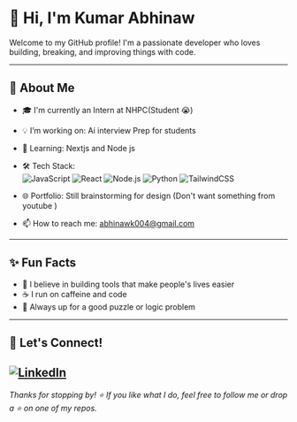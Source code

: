 # 👋 Hi, I'm Kumar Abhinaw

Welcome to my GitHub profile! I'm a passionate developer who loves building, breaking, and improving things with code.

---

## 💼 About Me

- 🎓 I'm currently an Intern at NHPC(Student 😭)
- 💡 I’m working on: Ai interview Prep for students 
- 🧠 Learning: Nextjs and Node js
- 🛠️ Tech Stack:  
  ![JavaScript](https://img.shields.io/badge/-JavaScript-black?style=flat-square&logo=javascript) 
  ![React](https://img.shields.io/badge/-React-black?style=flat-square&logo=react) 
  ![Node.js](https://img.shields.io/badge/-Node.js-black?style=flat-square&logo=node.js)
  ![Python](https://img.shields.io/badge/-Python-black?style=flat-square&logo=python)
  ![TailwindCSS](https://img.shields.io/badge/-TailwindCSS-black?style=flat-square&logo=tailwindcss)

- 🌐 Portfolio: Still brainstorming for design (Don't want something from youtube )  
- 📫 How to reach me: abhinawk004@gmail.com 

---

## ✨ Fun Facts

- 💭 I believe in building tools that make people's lives easier
- ☕ I run on caffeine and code
- 🧩 Always up for a good puzzle or logic problem

---

## 📍 Let's Connect!

[![LinkedIn](https://img.shields.io/badge/-LinkedIn-blue?style=flat-square&logo=linkedin)]([https://linkedin.com/in/yourusername](https://www.linkedin.com/in/kumar-abhinaw-36b41532b/))
---

_Thanks for stopping by! ⭐️ If you like what I do, feel free to follow me or drop a ⭐️ on one of my repos._
